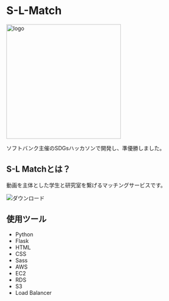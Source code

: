 # S-L-Match

<img width="300" alt="logo" src="https://user-images.githubusercontent.com/53991600/93727503-68fa9280-fbf6-11ea-8869-0950aea15063.png">

ソフトバンク主催のSDGsハッカソンで開発し、準優勝しました。

## S-L Matchとは？

動画を主体とした学生と研究室を繋げるマッチングサービスです。

![ダウンロード](https://user-images.githubusercontent.com/53991600/99144980-244b1f00-26ae-11eb-8237-fa21355734db.jpeg)


## 使用ツール
- Python
- Flask
- HTML 
- CSS
- Sass
- AWS
- EC2
- RDS
- S3
- Load Balancer

